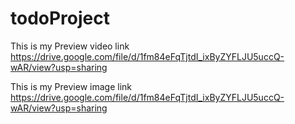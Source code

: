 # todoProject

This is my Preview video link
https://drive.google.com/file/d/1fm84eFqTjtdI_ixByZYFLJU5uccQ-wAR/view?usp=sharing

This is my Preview image link
https://drive.google.com/file/d/1fm84eFqTjtdI_ixByZYFLJU5uccQ-wAR/view?usp=sharing
